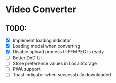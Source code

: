 # Video Converter

## TODO:
- [x] Implement loading indicator
- [x] Loading modal when converting
- [x] Disable upload process til FFMPEG is ready
- [ ] Better DnD UI.
- [ ] Store preference values in LocalStorage
- [ ] PWA support
- [ ] Toast indicator when successfully downloaded

